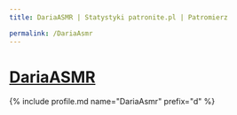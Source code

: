 ```yaml
---
title: DariaASMR | Statystyki patronite.pl | Patromierz

permalink: /DariaAsmr
---
```


# [DariaASMR](https://patronite.pl/DariaAsmr)

{% include profile.md name="DariaAsmr" prefix="d" %}
